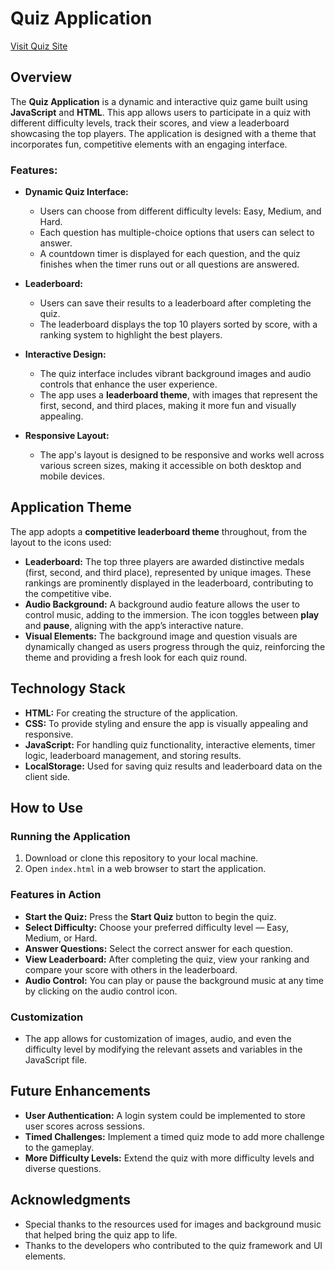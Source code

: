 # Quiz Application
[Visit Quiz Site](https://harrypotterquiz-ash.netlify.app/)
## Overview

The **Quiz Application** is a dynamic and interactive quiz game built using **JavaScript** and **HTML**. This app allows users to participate in a quiz with different difficulty levels, track their scores, and view a leaderboard showcasing the top players. The application is designed with a theme that incorporates fun, competitive elements with an engaging interface.

### Features:
- **Dynamic Quiz Interface:** 
  - Users can choose from different difficulty levels: Easy, Medium, and Hard.
  - Each question has multiple-choice options that users can select to answer.
  - A countdown timer is displayed for each question, and the quiz finishes when the timer runs out or all questions are answered.
  
- **Leaderboard:** 
  - Users can save their results to a leaderboard after completing the quiz.
  - The leaderboard displays the top 10 players sorted by score, with a ranking system to highlight the best players.
  
- **Interactive Design:**
  - The quiz interface includes vibrant background images and audio controls that enhance the user experience.
  - The app uses a **leaderboard theme**, with images that represent the first, second, and third places, making it more fun and visually appealing.
  
- **Responsive Layout:**
  - The app's layout is designed to be responsive and works well across various screen sizes, making it accessible on both desktop and mobile devices.

## Application Theme

The app adopts a **competitive leaderboard theme** throughout, from the layout to the icons used:
- **Leaderboard:** The top three players are awarded distinctive medals (first, second, and third place), represented by unique images. These rankings are prominently displayed in the leaderboard, contributing to the competitive vibe.
- **Audio Background:** A background audio feature allows the user to control music, adding to the immersion. The icon toggles between **play** and **pause**, aligning with the app’s interactive nature.
- **Visual Elements:** The background image and question visuals are dynamically changed as users progress through the quiz, reinforcing the theme and providing a fresh look for each quiz round.

## Technology Stack

- **HTML:** For creating the structure of the application.
- **CSS:** To provide styling and ensure the app is visually appealing and responsive.
- **JavaScript:** For handling quiz functionality, interactive elements, timer logic, leaderboard management, and storing results.
- **LocalStorage:** Used for saving quiz results and leaderboard data on the client side.

## How to Use

### Running the Application
1. Download or clone this repository to your local machine.
2. Open `index.html` in a web browser to start the application.

### Features in Action
- **Start the Quiz:** Press the **Start Quiz** button to begin the quiz.
- **Select Difficulty:** Choose your preferred difficulty level — Easy, Medium, or Hard.
- **Answer Questions:** Select the correct answer for each question.
- **View Leaderboard:** After completing the quiz, view your ranking and compare your score with others in the leaderboard.
- **Audio Control:** You can play or pause the background music at any time by clicking on the audio control icon.

### Customization
- The app allows for customization of images, audio, and even the difficulty level by modifying the relevant assets and variables in the JavaScript file.

## Future Enhancements

- **User Authentication:** A login system could be implemented to store user scores across sessions.
- **Timed Challenges:** Implement a timed quiz mode to add more challenge to the gameplay.
- **More Difficulty Levels:** Extend the quiz with more difficulty levels and diverse questions.

## Acknowledgments

- Special thanks to the resources used for images and background music that helped bring the quiz app to life.
- Thanks to the developers who contributed to the quiz framework and UI elements.
